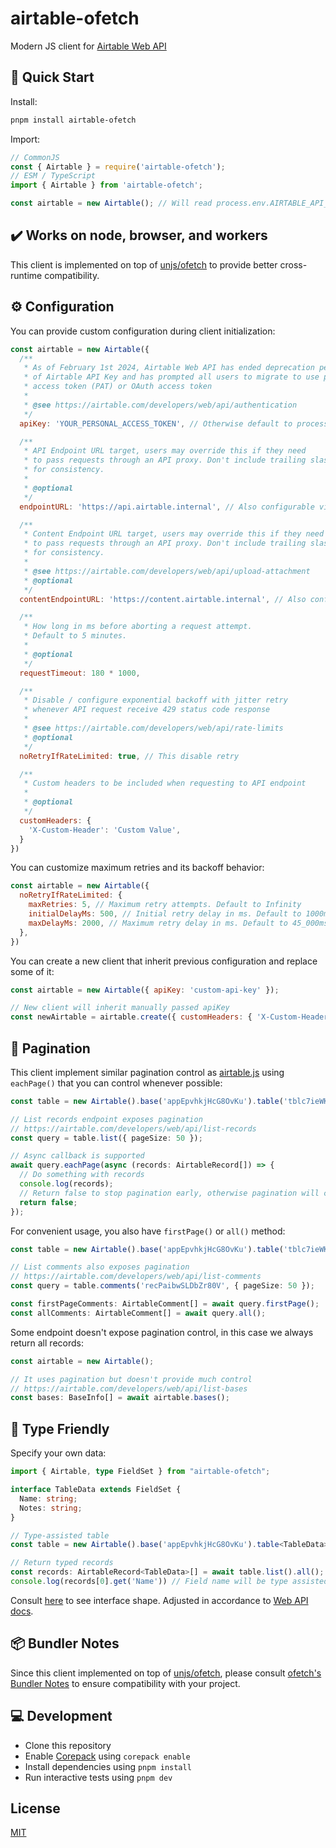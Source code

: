 # airtable-ofetch

Modern JS client for [Airtable Web API](https://airtable.com/developers/web/api/introduction)

## 🚀 Quick Start

Install:
```bash
pnpm install airtable-ofetch
```

Import:
```js
// CommonJS
const { Airtable } = require('airtable-ofetch');
// ESM / TypeScript
import { Airtable } from 'airtable-ofetch';

const airtable = new Airtable(); // Will read process.env.AIRTABLE_API_KEY
```

## ✔️ Works on node, browser, and workers
This client is implemented on top of [unjs/ofetch](https://github.com/unjs/ofetch) to provide better cross-runtime compatibility.

## ⚙ Configuration
You can provide custom configuration during client initialization:

```js
const airtable = new Airtable({
  /**
   * As of February 1st 2024, Airtable Web API has ended deprecation period
   * of Airtable API Key and has prompted all users to migrate to use personal
   * access token (PAT) or OAuth access token
   *
   * @see https://airtable.com/developers/web/api/authentication
   */
  apiKey: 'YOUR_PERSONAL_ACCESS_TOKEN', // Otherwise default to process.env.AIRTABLE_API_KEY

  /**
   * API Endpoint URL target, users may override this if they need
   * to pass requests through an API proxy. Don't include trailing slash
   * for consistency.
   *
   * @optional
   */
  endpointURL: 'https://api.airtable.internal', // Also configurable via AIRTABLE_ENDPOINT_URL

  /**
   * Content Endpoint URL target, users may override this if they need
   * to pass requests through an API proxy. Don't include trailing slash
   * for consistency.
   *
   * @see https://airtable.com/developers/web/api/upload-attachment
   * @optional
   */
  contentEndpointURL: 'https://content.airtable.internal', // Also configurable via AIRTABLE_CONTENT_ENDPOINT_URL

  /**
   * How long in ms before aborting a request attempt.
   * Default to 5 minutes.
   *
   * @optional
   */
  requestTimeout: 180 * 1000,

  /**
   * Disable / configure exponential backoff with jitter retry
   * whenever API request receive 429 status code response
   *
   * @see https://airtable.com/developers/web/api/rate-limits
   * @optional
   */
  noRetryIfRateLimited: true, // This disable retry

  /**
   * Custom headers to be included when requesting to API endpoint
   *
   * @optional
   */
  customHeaders: {
    'X-Custom-Header': 'Custom Value',
  }
})
```

You can customize maximum retries and its backoff behavior:
```js
const airtable = new Airtable({
  noRetryIfRateLimited: {
    maxRetries: 5, // Maximum retry attempts. Default to Infinity
    initialDelayMs: 500, // Initial retry delay in ms. Default to 1000ms
    maxDelayMs: 2000, // Maximum retry delay in ms. Default to 45_000ms
  },
})
```

You can create a new client that inherit previous configuration and replace some of it:
```js
const airtable = new Airtable({ apiKey: 'custom-api-key' });

// New client will inherit manually passed apiKey
const newAirtable = airtable.create({ customHeaders: { 'X-Custom-Header': 'Custom Value' } });
```

## 🔁 Pagination
This client implement similar pagination control as [airtable.js](https://github.com/Airtable/airtable.js) using `eachPage()` that you can control whenever possible:

```typescript
const table = new Airtable().base('appEpvhkjHcG8OvKu').table('tblc7ieWKVQM9eequ');

// List records endpoint exposes pagination
// https://airtable.com/developers/web/api/list-records
const query = table.list({ pageSize: 50 });

// Async callback is supported
await query.eachPage(async (records: AirtableRecord[]) => {
  // Do something with records
  console.log(records);
  // Return false to stop pagination early, otherwise pagination will continue until all records are exhausted
  return false;
});
```

For convenient usage, you also have `firstPage()` or `all()` method:

```typescript
const table = new Airtable().base('appEpvhkjHcG8OvKu').table('tblc7ieWKVQM9eequ');

// List comments also exposes pagination
// https://airtable.com/developers/web/api/list-comments
const query = table.comments('recPaibwSLDbZr80V', { pageSize: 50 });

const firstPageComments: AirtableComment[] = await query.firstPage();
const allComments: AirtableComment[] = await query.all();
```

Some endpoint doesn't expose pagination control, in this case we always return all records:

```typescript
const airtable = new Airtable();

// It uses pagination but doesn't provide much control
// https://airtable.com/developers/web/api/list-bases
const bases: BaseInfo[] = await airtable.bases();
```

## 🔧 Type Friendly
Specify your own data:

```typescript
import { Airtable, type FieldSet } from "airtable-ofetch";

interface TableData extends FieldSet {
  Name: string;
  Notes: string;
}

// Type-assisted table
const table = new Airtable().base('appEpvhkjHcG8OvKu').table<TableData>('tblc7ieWKVQM9eequ');

// Return typed records
const records: AirtableRecord<TableData>[] = await table.list().all();
console.log(records[0].get('Name')) // Field name will be type assisted
```

Consult [here](https://github.com/nadhifikbarw/airtable-ofetch/blob/main/src/types.ts#L860) to see interface shape. Adjusted in accordance to [Web API docs](https://airtable.com/developers/web/api/field-model).

## 📦 Bundler Notes
Since this client implemented on top of [unjs/ofetch](https://github.com/unjs/ofetch#-bundler-notes), please consult [ofetch's Bundler Notes](https://github.com/unjs/ofetch#-bundler-notes) to ensure compatibility with your project.

## 💻 Development
* Clone this repository
* Enable [Corepack](https://github.com/nodejs/corepack) using `corepack enable`
* Install dependencies using `pnpm install`
* Run interactive tests using `pnpm dev`

## License
[MIT](./LICENSE)
